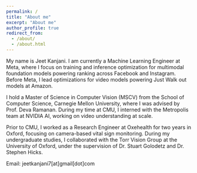 ```yaml
---
permalink: /
title: "About me"
excerpt: "About me"
author_profile: true
redirect_from: 
  - /about/
  - /about.html
---
```

My name is Jeet Kanjani. I am currently a Machine Learning Engineer at Meta, where I focus on training and inference optimization for multimodal foundation models powering ranking across Facebook and Instagram. Before Meta, I lead optimizations for video models powering Just Walk out models at Amazon. 

I hold a Master of Science in Computer Vision (MSCV) from the School of Computer Science, Carnegie Mellon University, where I was advised by Prof. Deva Ramanan. During my time at CMU, I interned with the Metropolis team at NVIDIA AI, working on video understanding at scale.

Prior to CMU, I worked as a Research Engineer at Oxehealth for two years in Oxford, focusing on camera-based vital sign monitoring. During my undergraduate studies, I collaborated with the Torr Vision Group at the University of Oxford, under the supervision of Dr. Stuart Golodetz and Dr. Stephen Hicks.

Email: jeetkanjani7[at]gmail[dot]com


